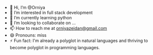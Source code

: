- 👋 Hi, I’m @Orniya
- 👀 I’m interested in full stack development
- 🌱 I’m currently learning python 
- 💞️ I’m looking to collaborate on ...
- 📫 How to reach me at orniyazeidan@gmail.com
- 😄 Pronouns: miss
- ⚡ Fun fact: I'm already a polyglot in natural languages and thriving to become polyglot in programming languages.

<!---
Orniya/Orniya is a ✨ special ✨ repository because its `README.md` (this file) appears on your GitHub profile.
You can click the Preview link to take a look at your changes.
--->
